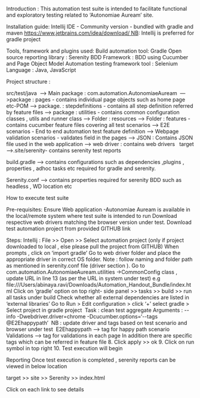 Introduction :
This automation test suite is intended to facilitate functional and exploratory testing related to ‘Autonomiae Auream’ site. 

Installation guide:
Intellij IDE - Community version - bundled with gradle and maven https://www.jetbrains.com/idea/download/ NB: Intellij is preferred for gradle project    

Tools, framework and plugins used:
Build automation tool: Gradle 
Open source reporting library : Serenity BDD
Framework : BDD using Cucumber and Page Object Model
Automation testing framework tool : Selenium 
Language : Java, JavaScript


Project structure :

src/test/java   —> Main package : com.automation.AutonomiaeAuream        —>package        : pages - contains  individual page objects such as home page etc-POM
          —> package.      : stepdefinitions - contains all step definition referred by feature files
          —> package       : utilities - contains common configuration classes , utils and runner class
      —> Folder : resources
           —> Folder             : features - contains cucumber feature files covering all test scenarios
                                           —> E2E scenarios - End to end automation test feature definition 
                                           —> Webpage validation scenarios - validates field in the pages
          —> JSON               : Contains JSON file used in the web application
          —> web driver        : contains web drivers  
target
     —>.site/serenity- contains serenity test reports  

 build.gradle —> contains configurations such as dependencies ,plugins , properties , adhoc tasks etc required for gradle and serenity.

 Serenity.conf —> contains properties required for serenity BDD such as headless , WD location etc


How to execute test suite

Pre-requisites:
Ensure Web application -Autonomiae Auream is available in the local/remote system where test suite is intended to run
Download respective web drivers matching the browser version under test. 
Download test automation project from provided GITHUB link 

Steps:
Intellij : File >> Open >> Select automation project (only if project downloaded to local , else please pull the project from GITHUB)
When prompts , click on ‘import gradle’ 
Go to web driver folder and place the appropriate driver in correct OS folder. Note : follow naming and folder path as mentioned in serenity.conf file (driver section ).
Go to com.automation.AutonomiaeAuream.utilities ->CommonConfig class , update URL in line 13 (as per the URL in system under test) e.g file:///Users/abinaya.ravi/Downloads/Automation_Handout_Bundle/index.html
Click on ‘gradle’ option on top right- side panel >> tasks >> build >> run all tasks under build 
Check whether all external dependencies are listed in ‘external libraries’
Go to Run > Edit configuration > click ‘+’ select gradle >  Select project in gradle project  Task : clean test aggregate
      Arguments : --info -Dwebdriver.driver=chrome  -Dcucumber.options=‘--tags @E2Ehappypath’       NB : update driver and tags based on test scenario and browser under test               E2Ehappypath —> tag for  happy path scenario 
              Validations       —> tag for validations in each page 
              In addition there are specific tags which can be referred in feature file
8.    Click apply >> ok
9.    Click on run symbol in top right 
10.  Test execution will begin 

Reporting
Once test execution is completed , serenity reports can be viewed in below location 

target >> site >>  Serenity >> index.html

Click on each link to see details





      


          
      
                  


